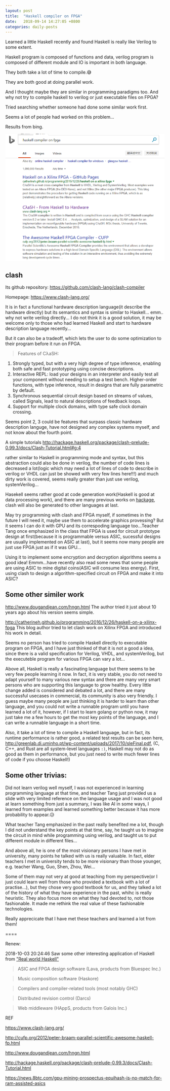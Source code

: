 ```yaml
---
layout: post
title:  "Haskell compiler on FPGA"
date:   2018-09-14 14:27:05 +0800
categories: daily-posts
---
```


Learned a little Haskell recently and found Haskell is really like Verilog to some extent.

Haskell program is composed of functions and data, verilog program is composed of different module and IO is important in both language.

They both take a lot of time to compile.😅

They are both good at doing parallel work.

And I thought maybe they are similar in programming paradigms too. And why not try to compile haskell to verilog or just executable files on FPGA?

Tried searching whether someone had done some similar work first.

Seems a lot of people had worked on this problem...

Results from bing.

![search-results](images/search-results.png)


## clash
Its github repository: https://github.com/clash-lang/clash-compiler

Homepage: https://www.clash-lang.org/

It is in fact a functional hardware description language(it describe the hardware directly) but its semantics and syntax is similar to Haskell... emm.. why not write verilog directly... I do not think it is a good solution, it may be welcome only to those who had learned Haskell and start to hardware description language recently...

But it can also be a tradeoff, which lets the user to do some optimization to their program before it run on FPGA.

>Features of CλaSH:
1. Strongly typed, but with a very high degree of type inference, enabling both safe and fast prototyping using concise descriptions.
2. Interactive REPL: load your designs in an interpreter and easily test all your component without needing to setup a test bench.
Higher-order functions, with type inference, result in designs that are fully parametric by default.
3. Synchronous sequential circuit design based on streams of values, called Signals, lead to natural descriptions of feedback loops.
4. Support for multiple clock domains, with type safe clock domain crossing.

Seems point 2, 3 could be features that surpass classic hardware description languge, have not designed any complex systems myself, and not know about the fourth point.

A simple tutorials http://hackage.haskell.org/package/clash-prelude-0.99.3/docs/Clash-Tutorial.html#g:4

rather similar to Haskell in programming mode and syntax, but this abstraction could also be done in verilog, the number of code lines is decreased a lot(logic which may need a lot of lines of code to describe in verilog or VHDL can just be showed with very few lines here!!!) and much dirty work is covered, seems really greater than just use verilog, systemVerilog...

Hasekell seems rather good at code generation work(Haskell is good at data processing work), and there are many previous works on [hackage](http://hackage.haskell.org/packages/#cat:Code%20Generation), clash will also be generated to other languages at last.

May try programming with clash and FPGA myself, if sometimes in the future I will need it, maybe use them to accelerate graphics provessing? But it seems I can do it with GPU and its correspoding language too...Teacher Tang once emphasized in the class that FPGA is used for circuit prototype design at first(because it is programmable versus ASIC, sucessful designs are usually implemented on ASIC at last), but it seems now many people are just use FPGA just as if it was GPU...

Using it to implement some encryption and decryption algorithms seems a good idea! Emmm...have recently also read some news that some people are using ASIC to mine digital coins(ASIC will consume less energy). First, using clash to design a algorithm-specified circuit on FPGA and make it into ASIC?

## Some other similer work
http://www.dougandjean.com/hngn.html The author tried it just about 10 years ago about his version seems simple.

http://catherineh.github.io/programming/2016/12/26/haskell-on-a-xilinx-fpga This blog author tried to let clash work on Xilinx FPGA and introduced his work in detail.

Seems no person has tried to compile Haskell directly to executable program on FPGA, and I have just thinked of that it is not a good a idea, since there is a valid specification for Verilog, VHDL, and systemVerilog, but the executeble program for various FPGA can vary a lot...

Above all, Haskell is really a fascinating language but there seems to be very few people learning it now. In fact, it is very stable, you do not need to adapt yourself to many various new syntax and there are many very smart persons who are supporting this language to grow healthy. Every little change added is considered and debated a lot, and there are many successful usecases in commercial, its community is also very friendly. I guess maybe many people are just thinking it is harder to learn than other language, and you could not write a runnable program until you have learned a lot of it, however, if I start to learn golang or python now, it may just take me a few hours to get the most key points of the language, and I can write a runnable language in a short time. 

Also, it take a lot of time to compile a Haskell language, but in fact, its runtime performance is rather good, a related test results can be seen here, http://greenlab.di.uminho.pt/wp-content/uploads/2017/10/sleFinal.pdf, (C, C++, and Rust are all system-level languages `:)`, Haskell may not do as good as them in performance, but you just need to write much fewer lines of code if you choose Haskell!)

## Some other trivias:

Did not learn verilog well myself, I was not experienced in learning programming language at that time, and teacher Tang just provided us a slide with very limited reference on the language usage and I was not good at learn something from just a summary, I was like AI in some ways, I learned from examples and learned something better because it has more probability to appear.😥

What teacher Tang emphasized in the past really benefited me a lot, though I did not understand the key points at that time, say, he taught us to imagine the circuit in mind while programming using verilog, and taught us to put different module in different files...

And above all, he is one of the most visionary persons I have met in university, many points he talked with us is really valuable. In fact, elder teachers I met in university tends to be more visionary than those younger, e.g. teacher Wang, Guo, Shen, Zhou, Wei... 

Some of them may not very at good at teaching from my perspective(or I just could learn well from those who provided a textbook with a lot of practise...), but they chose very good textbook for us, and they talked a lot of the history of what they have experience in the past, whihc is really heuristic. They also focus more on what they had devoted to, not those fashionable. It made me rethink the real value of these fashionable technologies.

Really apprecicate that I have met these teachers and learned a lot from them!

====

Renew:

2018-10-03 20:24:46
Saw some other interesting application of Haskell from ["Real world Haskell"](http://book.realworldhaskell.org/read/why-functional-programming-why-haskell.html)

>ASIC and FPGA design software (Lava, products from Bluespec Inc.) 

>Music composition software (Haskore)

>Compilers and compiler-related tools (most notably GHC)

>Distributed revision control (Darcs)

>Web middleware (HAppS, products from Galois Inc.)


REF

https://www.clash-lang.org/

http://cufp.org/2012/peter-braam-parallel-scientific-awesome-haskell-fp.html

http://www.dougandjean.com/hngn.html

http://hackage.haskell.org/package/clash-prelude-0.99.3/docs/Clash-Tutorial.html

https://news.8btc.com/gpu-mining-prospectus-equihash-is-no-match-for-ram-assisted-asics





